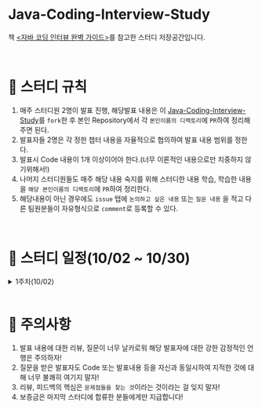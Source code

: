 # Java-Coding-Interview-Study
책 [&lt;자바 코딩 인터뷰 완벽 가이드>](http://www.kyobobook.co.kr/product/detailViewKor.laf?mallGb=KOR&ejkGb=KOR&barcode=9791157688197&orderClick=LA6)를 참고한 스터디 저장공간입니다.

<br>

# 📢 스터디 규칙
1. 매주 스터디원 2명이 발표 진행, 해당발표 내용은 이 [Java-Coding-Interview-Study](https://github.com/mooh2jj/Java-Coding-Interview-Study)를 `fork`한 후 본인 Repository에서 각 `본인이름의 디렉토리`에 `PR`하여 정리해주면 된다.
2. 발표자들 2명은 각 정한 챕터 내용을 자율적으로 협의하여 발표 내용 범위를 정한다.
3. 발표시 Code 내용이 1개 이상이어야 한다.(너무 이론적인 내용으로만 치중하지 않기위해서!)
4. 나머지 스터디원들도 매주 해당 내용 숙지를 위해 스터디한 내용 학습, 학습한 내용을 `해당 본인이름의 디렉토리`에 `PR`하여 정리한다.
5. 해당내용이 아닌 경우에도 `issue` 탭에 `논의하고 싶은 내용` 또는 `질문 내용` 을 적고 다른 팀원분들이 자유형식으로 `comment`로 등록할 수 있다.


<br>

# 📅 스터디 일정(10/02 ~ 10/30)

<details>
<summary>1주차(10/02)</summary>
<div markdown="1">

* 서로 자기소개 시간 가졌음
* 스터디 취지, 방향, 구성 방식 정하기

</div>
</details>


<br>

# 🎃 주의사항

1. 발표 내용에 대한 리뷰, 질문이 너무 날카로워 해당 발표자에 대한 강한 감정적인 언행은 주의하자!
2. 질문을 받은 발표자도 Code 또는 발표내용 등을 자신과 동일시하여 지적한 것에 대해 너무 불쾌히 여기지 말자!
3. 리뷰, 피드백의 핵심은 `문제점들을 찾는 것`이라는 것이라는 걸 잊지 말자!
4. 보증금은 마지막 스터디에 합류한 분들에게만 지급합니다!
